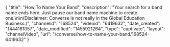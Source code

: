{
    "title": "How To Name Your Band",
    "description": "Your search for a band name ends here. Just pause our band name machine to create one.\n\n(Disclaimer: Converse is not really in the Global Education Business.)",
    "channelid": "168524",
    "videoid": "6419632",
    "date_created": "1444161057",
    "date_modified": "1455921264",
    "type": "captivate",
    "layout": "channelVideo",
    "url": "\/converse\/how-to-name-your-band\/168524-6419632"
}